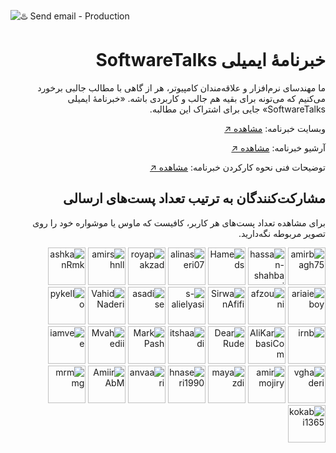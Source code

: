 ![♨️ Send email - Production](https://github.com/softwaretalks/newsletter/workflows/%E2%99%A8%EF%B8%8F%20Send%20email%20-%20Production/badge.svg)
<div dir='rtl'>

# خبرنامهٔ ایمیلی SoftwareTalks
  
ما مهندسای نرم‌افزار و علاقه‌مندان کامپیوتر، هر از گاهی با مطالب جالبی برخورد می‌کنیم که می‌تونه برای بقیه هم جالب و کاربردی باشه. «خبرنامهٔ ایمیلی SoftwareTalks» جایی برای اشتراک این مطالبه. 

وبسایت خبرنامه: [مشاهده ↗️](https://newsletter.softwaretalks.ir)

آرشیو خبرنامه: [مشاهده ↗️](https://newsletter.softwaretalks.ir/#archive)

توضیحات فنی نحوه کارکردن خبرنامه: [مشاهده ↗️](https://virgool.io/@amirbagh75/%DA%86%D8%B1%D8%AE%D9%88%D9%86%D8%AF%D9%86-%D8%AE%D8%A8%D8%B1%D9%86%D8%A7%D9%85%D9%87-softwaretalks-%D8%A8%D8%A7-%DA%AF%DB%8C%D8%AA%D9%87%D8%A7%D8%A8-mgq8ktpi561g)

## مشارکت‌کنندگان به ترتیب تعداد پست‌های ارسالی

برای مشاهده تعداد پست‌های هر کاربر، کافیست که ماوس یا موشواره خود را روی تصویر مربوطه نگه‌دارید.

<a href='https://github.com/amirbagh75'><img src='https://avatars.githubusercontent.com/u/21690865?v=4&s=60' width='60' alt='amirbagh75' title='21'></a> 
<a href='https://github.com/hassan-shahbazi'><img src='https://avatars.githubusercontent.com/u/11143939?v=4&s=60' width='60' alt='hassan-shahbazi' title='14'></a> 
<a href='https://github.com/Hameds'><img src='https://avatars.githubusercontent.com/u/1385656?v=4&s=60' width='60' alt='Hameds' title='10'></a> 
<a href='https://github.com/alinaseri07'><img src='https://avatars.githubusercontent.com/u/9638804?v=4&s=60' width='60' alt='alinaseri07' title='5'></a> 
<a href='https://github.com/royapakzad'><img src='https://avatars.githubusercontent.com/u/17077104?v=4&s=60' width='60' alt='royapakzad' title='4'></a> 
<a href='https://github.com/amirshnll'><img src='https://avatars.githubusercontent.com/u/30009591?v=4&s=60' width='60' alt='amirshnll' title='4'></a> 
<a href='https://github.com/ashkanRmk'><img src='https://avatars.githubusercontent.com/u/19786593?v=4&s=60' width='60' alt='ashkanRmk' title='3'></a> 
<a href='https://github.com/ariaieboy'><img src='https://avatars.githubusercontent.com/u/15873972?v=4&s=60' width='60' alt='ariaieboy' title='3'></a> 
<a href='https://github.com/afzouni'><img src='https://avatars.githubusercontent.com/u/7107254?v=4&s=60' width='60' alt='afzouni' title='3'></a> 
<a href='https://github.com/SirwanAfifi'><img src='https://avatars.githubusercontent.com/u/5256416?v=4&s=60' width='60' alt='SirwanAfifi' title='3'></a> 
<a href='https://github.com/s-alielyasi'><img src='https://avatars.githubusercontent.com/u/45078910?v=4&s=60' width='60' alt='s-alielyasi' title='3'></a> 
<a href='https://github.com/asadise'><img src='https://avatars.githubusercontent.com/u/21277743?v=4&s=60' width='60' alt='asadise' title='2'></a> 
<a href='https://github.com/VahidNaderi'><img src='https://avatars.githubusercontent.com/u/3517756?v=4&s=60' width='60' alt='VahidNaderi' title='2'></a> 
<a href='https://github.com/pykello'><img src='https://avatars.githubusercontent.com/u/628106?v=4&s=60' width='60' alt='pykello' title='2'></a> 
<a href='https://github.com/irnb'><img src='https://avatars.githubusercontent.com/u/41897852?v=4&s=60' width='60' alt='irnb' title='2'></a> 
<a href='https://github.com/AliKarbasiCom'><img src='https://avatars.githubusercontent.com/u/32021321?v=4&s=60' width='60' alt='AliKarbasiCom' title='2'></a> 
<a href='https://github.com/DearRude'><img src='https://avatars.githubusercontent.com/u/30749142?v=4&s=60' width='60' alt='DearRude' title='2'></a> 
<a href='https://github.com/itshaadi'><img src='https://avatars.githubusercontent.com/u/10201704?v=4&s=60' width='60' alt='itshaadi' title='1'></a> 
<a href='https://github.com/MarkPash'><img src='https://avatars.githubusercontent.com/u/6353129?v=4&s=60' width='60' alt='MarkPash' title='1'></a> 
<a href='https://github.com/Mvahedii'><img src='https://avatars.githubusercontent.com/u/43504442?v=4&s=60' width='60' alt='Mvahedii' title='1'></a> 
<a href='https://github.com/iamvee'><img src='https://avatars.githubusercontent.com/u/14985408?v=4&s=60' width='60' alt='iamvee' title='1'></a> 
<a href='https://github.com/vghaderi'><img src='https://avatars.githubusercontent.com/u/18378689?v=4&s=60' width='60' alt='vghaderi' title='1'></a> 
<a href='https://github.com/amirmojiry'><img src='https://avatars.githubusercontent.com/u/15340704?v=4&s=60' width='60' alt='amirmojiry' title='1'></a> 
<a href='https://github.com/mayazdi'><img src='https://avatars.githubusercontent.com/u/37179598?v=4&s=60' width='60' alt='mayazdi' title='1'></a> 
<a href='https://github.com/hnaseri1990'><img src='https://avatars.githubusercontent.com/u/30145970?v=4&s=60' width='60' alt='hnaseri1990' title='1'></a> 
<a href='https://github.com/anvaari'><img src='https://avatars.githubusercontent.com/u/39170783?v=4&s=60' width='60' alt='anvaari' title='1'></a> 
<a href='https://github.com/AmiirAbM'><img src='https://avatars.githubusercontent.com/u/27636400?v=4&s=60' width='60' alt='AmiirAbM' title='1'></a> 
<a href='https://github.com/mrmmg'><img src='https://avatars.githubusercontent.com/u/30490118?v=4&s=60' width='60' alt='mrmmg' title='1'></a> 
<a href='https://github.com/kokabi1365'><img src='https://avatars.githubusercontent.com/u/44271870?v=4&s=60' width='60' alt='kokabi1365' title='1'></a>

</div>
